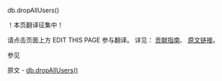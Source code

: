  db.dropAllUsers()

 ！本页翻译征集中！

请点击页面上方 EDIT THIS PAGE 参与翻译。
详见：
[贡献指南]( https://github.com/whaleal/MongoDB-Manual-zh/blob/master/CONTRIBUTING.md )、
[原文链接](  https://docs.mongodb.com/manual/reference/method/db.dropAllUsers/  )。

 参见

原文 - [db.dropAllUsers()]( https://docs.mongodb.com/manual/reference/method/db.dropAllUsers/ )


